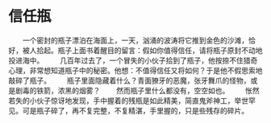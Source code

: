 # 信任瓶
　　一个密封的瓶子漂泊在海面上，一天，汹涌的波涛将它推到金色的沙滩，恰好，被人拾起。瓶子上面书着醒目的留言：假如你值得信任，请将瓶子原封不动地投进海中。 
　　几百年过去了，一个冒失的小伙子拾到了瓶子，他按捺不住猎奇心理，非常想知道瓶子中的秘密。他想：不值得信任又将如何？于是他不假思索地敲碎了瓶子。 
　　瓶子里面隐藏着什么？青面獠牙的恶魔，张牙舞爪的怪物，或是剧毒的铁箭，浓黑的烟雾？ 
　　然而瓶子里什么都没有，空空如也。 
　　怅然若失的小伙子惊讶地发现，手中握着的残瓶是如此精美，简直鬼斧神工，举世罕见。可是瓶子碎了，再不复完整，不复精湛，手里握的，只是些残存的碎片。
 